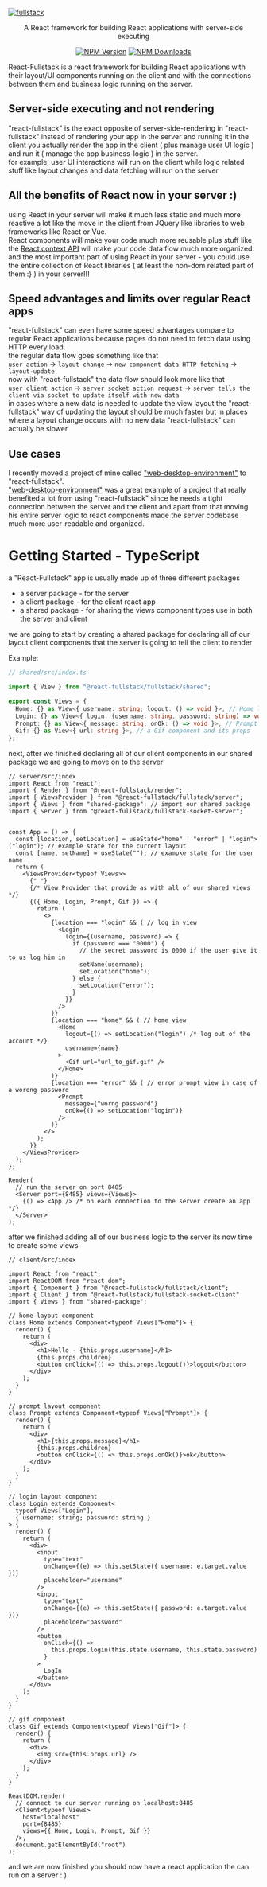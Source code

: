[![fullstack](./assets/Logo.png)](#)

<p align="center">
  A React framework for building React applications with server-side executing
</p>

<p align="center">
  <a href="https://www.npmjs.com/package/@react-fullstack/fullstack"><img alt="NPM Version" src="https://img.shields.io/npm/v/@react-fullstack/fullstack?style=for-the-badge"></a>
  <a href="https://www.npmjs.com/package/@react-fullstack/fullstack"><img alt="NPM Downloads" src="https://img.shields.io/npm/dt/@react-fullstack/fullstack?style=for-the-badge"></a>
</p>

React-Fullstack is a react framework for building React applications with their layout/UI components running on the client and with the connections between them and business logic running on the server.


## Server-side executing and not rendering
"react-fullstack" is the exact opposite of server-side-rendering in "react-fullstack" instead of rendering your app in the server and running it in the client you actually render the app in the client ( plus manage user UI logic ) and run it ( manage the app business-logic ) in the server.   
for example, user UI interactions will run on the client while logic related stuff like layout changes and data fetching will run on the server

## All the benefits of React now in your server :)
using React in your server will make it much less static and much more reactive a lot like the move in the client from JQuery like libraries to web frameworks like React or Vue.   
React components will make your code much more reusable plus stuff like the [React context API](https://reactjs.org/docs/context.html) will make your code data flow much more organized. and the most important part of using React in your server - you could use the entire collection of React libraries ( at least the non-dom related part of them :} ) in your server!!!

## Speed advantages and limits over regular React apps
"react-fullstack" can even have some speed advantages compare to regular React applications because pages do not need to fetch data using HTTP every load.  
the regular data flow goes something like that  
`user action` -> `layout-change` -> `new component data HTTP fetching` -> `layout-update`  
now with "react-fullstack" the data flow should look more like that  
`user client action` -> `server socket action request` -> `server tells the client via socket to update itself with new data`  
in cases where a new data is needed to update the view layout the "react-fullstack" way of updating the layout should be much faster but in places where a layout change occurs with no new data "react-fullstack" can actually be slower

## Use cases
I recently moved a project of mine called ["web-desktop-environment"](https://github.com/shmuelhizmi/web-desktop-environment) to "react-fullstack".  
["web-desktop-environment"](https://github.com/shmuelhizmi/web-desktop-environment) was a great example of a project that really benefited a lot from using "react-fullstack" since he needs a tight connection between the server and the client and apart from that moving his entire server logic to react components made the server codebase much more user-readable and organized.

# Getting Started - TypeScript

a "React-Fullstack" app is usually made up of three different packages

- a server package - for the server
- a client package - for the client react app
- a shared package - for sharing the views component types use in both the server and client

we are going to start by creating a shared package for declaring all of our layout client components that the server is going to tell the client to render

Example:

```ts
// shared/src/index.ts

import { View } from "@react-fullstack/fullstack/shared";

export const Views = {
  Home: {} as View<{ username: string; logout: () => void }>, // Home layout component and its props
  Login: {} as View<{ login: (username: string, password: string) => void }>, // Login layout component and its props
  Prompt: {} as View<{ message: string; onOk: () => void }>, // Prompt layout component and its props
  Gif: {} as View<{ url: string }>, // a Gif component and its props
};
```

next, after we finished declaring all of our client components in our shared package we are going to move on to the server

```tsx
// server/src/index
import React from "react";
import { Render } from "@react-fullstack/render";
import { ViewsProvider } from "@react-fullstack/fullstack/server";
import { Views } from "shared-package"; // import our shared package
import { Server } from "@react-fullstack/fullstack-socket-server";


const App = () => {
  const [location, setLocation] = useState<"home" | "error" | "login">("login"); // example state for the current layout
  const [name, setName] = useState(""); // exampke state for the user name
  return (
    <ViewsProvider<typeof Views>>
      {" "}
      {/* View Provider that provide as with all of our shared views  */}
      {({ Home, Login, Prompt, Gif }) => {
        return (
          <>
            {location === "login" && ( // log in view
              <Login
                login={(username, password) => {
                  if (password === "0000") {
                    // the secret password is 0000 if the user give it to us log him in
                    setName(username);
                    setLocation("home");
                  } else {
                    setLocation("error");
                  }
                }}
              />
            )}
            {location === "home" && ( // home view
              <Home
                logout={() => setLocation("login") /* log out of the account */}
                username={name}
              >
                <Gif url="url_to_gif.gif" />
              </Home>
            )}
            {location === "error" && ( // error prompt view in case of a worong password
              <Prompt
                message={"worng password"}
                onOk={() => setLocation("login")}
              />
            )}
          </>
        );
      }}
    </ViewsProvider>
  );
};

Render(
  // run the server on port 8485
  <Server port={8485} views={Views}>
    {() => <App /> /* on each connection to the server create an app */}
  </Server>
);
```

after we finished adding all of our business logic to the server its now time to create some views

```tsx
// client/src/index

import React from "react";
import ReactDOM from "react-dom";
import { Component } from "@react-fullstack/fullstack/client";
import { Client } from "@react-fullstack/fullstack-socket-client"
import { Views } from "shared-package";

// home layout component
class Home extends Component<typeof Views["Home"]> {
  render() {
    return (
      <div>
        <h1>Hello - {this.props.username}</h1>
        {this.props.children}
        <button onClick={() => this.props.logout()}>logout</button>
      </div>
    );
  }
}

// prompt layout component
class Prompt extends Component<typeof Views["Prompt"]> {
  render() {
    return (
      <div>
        <h1>{this.props.message}</h1>
        {this.props.children}
        <button onClick={() => this.props.onOk()}>ok</button>
      </div>
    );
  }
}

// login layout component
class Login extends Component<
  typeof Views["Login"],
  { username: string; password: string }
> {
  render() {
    return (
      <div>
        <input
          type="text"
          onChange={(e) => this.setState({ username: e.target.value })}
          placeholder="username"
        />
        <input
          type="text"
          onChange={(e) => this.setState({ password: e.target.value })}
          placeholder="password"
        />
        <button
          onClick={() =>
            this.props.login(this.state.username, this.state.password)
          }
        >
          LogIn
        </button>
      </div>
    );
  }
}

// gif component
class Gif extends Component<typeof Views["Gif"]> {
  render() {
    return (
      <div>
        <img src={this.props.url} />
      </div>
    );
  }
}

ReactDOM.render(
  // connect to our server running on localhost:8485
  <Client<typeof Views>
    host="localhost"
    port={8485}
    views={{ Home, Login, Prompt, Gif }}
  />,
  document.getElementById("root")
);
```

and we are now finished you should now have a react application the can run on a server : )
